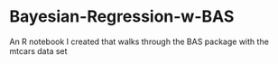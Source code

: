 # Bayesian-Regression-w-BAS
An R notebook I created that walks through the BAS package with the mtcars data set
